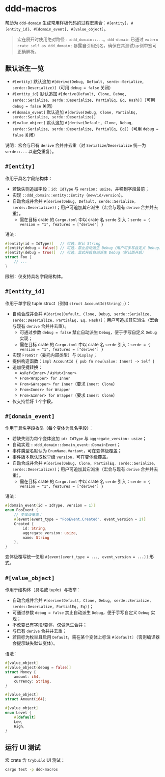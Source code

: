 # ddd-macros

帮助为 `ddd-domain` 生成常用样板代码的过程宏集合：`#[entity]`、`#[entity_id]`、`#[domain_event]`、`#[value_object]`。

> 宏在展开时使用绝对路径 `::ddd_domain::...`。`ddd-domain` 已通过 `extern crate self as ddd_domain;` 暴露自引用别名，确保在其测试/示例中宏可正确解析。

## 默认派生一览

- `#[entity]` 默认追加 `#[derive(Debug, Default, serde::Serialize, serde::Deserialize)]`（可用 `debug = false` 关闭）
- `#[entity_id]` 默认追加 `#[derive(Default, Clone, Debug, serde::Serialize, serde::Deserialize, PartialEq, Eq, Hash)]`（可用 `debug = false` 关闭）
- `#[domain_event]` 默认追加 `#[derive(Debug, Clone, PartialEq, serde::Serialize, serde::Deserialize)]`
- `#[value_object]` 默认追加 `#[derive(Default, Clone, Debug, serde::Serialize, serde::Deserialize, PartialEq, Eq)]`（可用 `debug = false` 关闭）

说明：宏会与已有 `derive` 合并并去重（对 `Serialize`/`Deserialize` 统一为 `serde::...` 以避免重复）。

## `#[entity]`

作用于具名字段结构体：

- 若缺失则追加字段：`id: IdType` 与 `version: usize`，并移到字段最前；
- 实现 `::ddd_domain::entity::Entity`（`new/id/version`）。
- 自动合成并合并 `#[derive(Debug, Default, serde::Serialize, serde::Deserialize)]`；用户可追加其它派生（宏会与现有 `derive` 合并并去重）。
  - 需在目标 crate 的 `Cargo.toml` 中以 crate 名 `serde` 引入：`serde = { version = "1", features = ["derive"] }`

语法：

```rust
#[entity(id = IdType)]   // 可选，默认 String
#[entity(debug = false)] // 可选，禁止自动派生 Debug（用户可手写自定义 Debug）
#[entity(debug = true)]  // 可选，显式开启自动派生 Debug（默认即开启）
struct Foo {
    // ...
}
```

限制：仅支持具名字段结构体。

## `#[entity_id]`

作用于单字段 tuple struct（例如 `struct AccountId(String);`）：

- 自动合成并合并 `#[derive(Default, Clone, Debug, serde::Serialize, serde::Deserialize, PartialEq, Eq, Hash)]`；用户可追加其它派生（宏会与现有 `derive` 合并并去重）。
  - 可通过参数 `debug = false` 禁止自动派生 `Debug`，便于手写自定义 `Debug` 实现；
  - 需在目标 crate 的 `Cargo.toml` 中以 crate 名 `serde` 引入：`serde = { version = "1", features = ["derive"] }`
- 实现 `FromStr`（委托内部类型）与 `Display`；
- 提供构造函数：`impl AccountId { pub fn new(value: Inner) -> Self }`
- 追加便捷转换：
  - `AsRef<Inner>` / `AsMut<Inner>`
  - `From<Wrapper> for Inner`
  - `From<&Wrapper> for Inner`（要求 `Inner: Clone`）
  - `From<Inner> for Wrapper`
  - `From<&Inner> for Wrapper`（要求 `Inner: Clone`）
- 仅支持恰好 1 个字段。

## `#[domain_event]`

作用于具名字段枚举（每个变体为具名字段）：

- 若缺失则为每个变体追加 `id: IdType` 与 `aggregate_version: usize`；
- 自动实现 `::ddd_domain::domain_event::DomainEvent`；
- 事件类型名默认为 `EnumName.Variant`，可在变体级覆盖；
- 事件版本默认取枚举级 `version`，可在变体级覆盖。
- 自动合成并合并 `#[derive(Debug, Clone, PartialEq, serde::Serialize, serde::Deserialize)]`；用户可追加其它派生（宏会与现有 `derive` 合并并去重）。
  - 需在目标 crate 的 `Cargo.toml` 中以 crate 名 `serde` 引入：`serde = { version = "1", features = ["derive"] }`

语法：

```rust
#[domain_event(id = IdType, version = 1)]
enum FooEvent {
    // 变体级覆盖：
    #[event(event_type = "FooEvent.Created", event_version = 2)]
    Created {
        id: String,
        aggregate_version: usize,
        name: String
    },
}
```

变体级覆写统一使用 `#[event(event_type = ..., event_version = ...)]` 形式。

## `#[value_object]`

作用于结构体（具名或 tuple）与枚举：

- 自动合成并合并 `#[derive(Default, Clone, Debug, serde::Serialize, serde::Deserialize, PartialEq, Eq)]`；
- 可通过参数 `debug = false` 禁止自动派生 `Debug`，便于手写自定义 `Debug` 实现；
- 不改变已有字段/变体，仅做派生合并；
- 与已有 `derive` 合并并去重；
- 若目标为枚举且启用 `Default`，需在某个变体上标注 `#[default]`（否则编译器会提示缺失默认变体）。



语法：

```rust
#[value_object]
#[value_object(debug = false)]
struct Money {
    amount: i64,
    currency: String,
}

#[value_object]
struct Amount(i64);

#[value_object]
enum Level {
    #[default]
    Low,
    High,
}
```

## 运行 UI 测试

宏 crate 含 `trybuild` UI 测试：

```bash
cargo test -p ddd-macros
```
